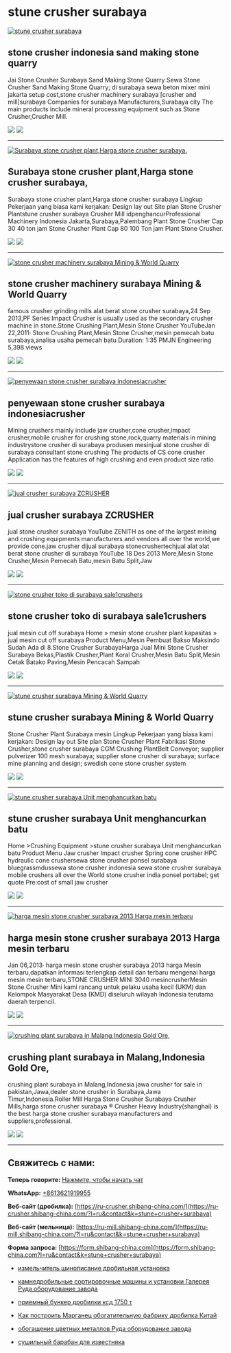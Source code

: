 # stune crusher surabaya

<a href="https://swt.shibang-china.com/?l=ru&img&k=stune+crusher+surabaya" target="_blank">![stune crusher surabaya](http://static.shibang-china.com/all-800x300/1453.jpg)</a>

## stone crusher indonesia sand making stone quarry
Jai Stone Crusher Surabaya Sand Making Stone Quarry Sewa Stone Crusher Sand Making Stone Quarry; di surabaya sewa beton mixer mini jakarta setup cost,stone crusher machinery surabaya [crusher and mill]surabaya Companies for surabaya Manufacturers,Surabaya city The main products include mineral processing equipment such as Stone Crusher,Crusher Mill.


<a href="https://whatsapp.shibangsoft.com/WhatsApp.php" target="_blank" title="WhatsApp">![](http://static.shibang-china.com/icon/whatsapp.png)</a> <a href="https://swt.shibang-china.com/?l=ru&icon&k=stune+crusher+surabaya" target="_blank">![](http://static.shibang-china.com/icon/chat-ru.png)</a>

---

<a href="https://swt.shibang-china.com/?l=ru&img&k=stune+crusher+surabaya" target="_blank">![Surabaya stone crusher plant,Harga stone crusher surabaya,](http://static.shibang-china.com/all-800x300/227.jpg)</a>

## Surabaya stone crusher plant,Harga stone crusher surabaya,
Surabaya stone crusher plant,Harga stone crusher surabaya Lingkup Pekerjaan yang biasa kami kerjakan: Design lay out Site plan Stone Crusher Plantstune crusher surabaya Crusher Mill idpenghancurProfessional Machinery Indonesia Jakarta,Surabaya,Palembang Plant Stone Crusher Cap 30 40 ton jam Stone Crusher Plant Cap 80 100 Ton jam Plant Stone Crusher.


<a href="https://whatsapp.shibangsoft.com/WhatsApp.php" target="_blank" title="WhatsApp">![](http://static.shibang-china.com/icon/whatsapp.png)</a> <a href="https://swt.shibang-china.com/?l=ru&icon&k=stune+crusher+surabaya" target="_blank">![](http://static.shibang-china.com/icon/chat-ru.png)</a>

---

<a href="https://swt.shibang-china.com/?l=ru&img&k=stune+crusher+surabaya" target="_blank">![stone crusher machinery surabaya Mining & World Quarry](http://static.shibang-china.com/all-800x300/461.jpg)</a>

## stone crusher machinery surabaya Mining & World Quarry
famous crusher grinding mills alat berat stone crusher surabaya,24 Sep 2013,PF Series Impact Crusher is usually used as the secondary crusher machine in stone.Stone Crushing Plant,Mesin Stone Crusher YouTubeJan 22,2011&#0183;&#32;Stone Crushing Plant,Mesin Stone Crusher,mesin pemecah batu surabaya,analisa usaha pemecah batu Duration: 1:35 PMJN Engineering 5,398 views


<a href="https://whatsapp.shibangsoft.com/WhatsApp.php" target="_blank" title="WhatsApp">![](http://static.shibang-china.com/icon/whatsapp.png)</a> <a href="https://swt.shibang-china.com/?l=ru&icon&k=stune+crusher+surabaya" target="_blank">![](http://static.shibang-china.com/icon/chat-ru.png)</a>

---

<a href="https://swt.shibang-china.com/?l=ru&img&k=stune+crusher+surabaya" target="_blank">![penyewaan stone crusher surabaya indonesiacrusher](http://static.shibang-china.com/all-800x300/156.jpg)</a>

## penyewaan stone crusher surabaya indonesiacrusher
Mining crushers mainly include jaw crusher,cone crusher,impact crusher,mobile crusher for crushing stone,rock,quarry materials in mining industrystone crusher di surabaya produsen mesinjual stone crusher di surabaya consultant stone crushing The products of CS cone crusher Application has the features of high crushing and even product size ratio


<a href="https://whatsapp.shibangsoft.com/WhatsApp.php" target="_blank" title="WhatsApp">![](http://static.shibang-china.com/icon/whatsapp.png)</a> <a href="https://swt.shibang-china.com/?l=ru&icon&k=stune+crusher+surabaya" target="_blank">![](http://static.shibang-china.com/icon/chat-ru.png)</a>

---

<a href="https://swt.shibang-china.com/?l=ru&img&k=stune+crusher+surabaya" target="_blank">![jual crusher surabaya ZCRUSHER](http://static.shibang-china.com/all-800x300/361.jpg)</a>

## jual crusher surabaya ZCRUSHER
jual stone crusher surabaya YouTube ZENITH as one of the largest mining and crushing equipments manufacturers and vendors all over the world,we provide cone.jaw crusher dijual surabaya stonecrushertechjual alat alat berat stone crusher di surabaya YouTube 18 Des 2013 More,Mesin Stone Crusher,Mesin Pemecah Batu,mesin Batu Split,Jaw


<a href="https://whatsapp.shibangsoft.com/WhatsApp.php" target="_blank" title="WhatsApp">![](http://static.shibang-china.com/icon/whatsapp.png)</a> <a href="https://swt.shibang-china.com/?l=ru&icon&k=stune+crusher+surabaya" target="_blank">![](http://static.shibang-china.com/icon/chat-ru.png)</a>

---

<a href="https://swt.shibang-china.com/?l=ru&img&k=stune+crusher+surabaya" target="_blank">![stone crusher toko di surabaya sale1crushers](http://static.shibang-china.com/all-800x300/220.jpg)</a>

## stone crusher toko di surabaya sale1crushers
jual mesin cut off surabaya Home » mesin stone crusher plant kapasitas » jual mesin cut off surabaya Product Menu,Mesin Pembuat Bakso Maksindo Sudah Ada di 8.Stone Crusher SurabayaHarga Jual Mini Stone Crusher Surabaya Bekas,Plastik Crusher,Plant Koral Crusher,Mesin Batu Split,Mesin Cetak Batako Paving,Mesin Pencacah Sampah


<a href="https://whatsapp.shibangsoft.com/WhatsApp.php" target="_blank" title="WhatsApp">![](http://static.shibang-china.com/icon/whatsapp.png)</a> <a href="https://swt.shibang-china.com/?l=ru&icon&k=stune+crusher+surabaya" target="_blank">![](http://static.shibang-china.com/icon/chat-ru.png)</a>

---

<a href="https://swt.shibang-china.com/?l=ru&img&k=stune+crusher+surabaya" target="_blank">![stune crusher surabaya Mining & World Quarry](http://static.shibang-china.com/all-800x300/1245.jpg)</a>

## stune crusher surabaya Mining & World Quarry
Stone Crusher Plant Surabaya mesin Lingkup Pekerjaan yang biasa kami kerjakan: Design lay out Site plan Stone Crusher Plant Fabrikasi Stone Crusher,stone crusher surabaya CGM Crushing PlantBelt Conveyor; supplier pulverizer 100 mesh surabaya; supplier stone crusher di surabaya; surface mine planning and design; swedish cone stone crusher system


<a href="https://whatsapp.shibangsoft.com/WhatsApp.php" target="_blank" title="WhatsApp">![](http://static.shibang-china.com/icon/whatsapp.png)</a> <a href="https://swt.shibang-china.com/?l=ru&icon&k=stune+crusher+surabaya" target="_blank">![](http://static.shibang-china.com/icon/chat-ru.png)</a>

---

<a href="https://swt.shibang-china.com/?l=ru&img&k=stune+crusher+surabaya" target="_blank">![stune crusher surabaya Unit menghancurkan batu](http://static.shibang-china.com/all-800x300/260.jpg)</a>

## stune crusher surabaya Unit menghancurkan batu
Home >Crushing Equipment >stune crusher surabaya Unit menghancurkan batu Product Menu Jaw crusher Impact crusher Spring cone crusher HPC hydraulic cone crushersewa stone crusher ponsel surabaya bluegrassmdussewa stone crusher indonesia sewa stone crusher surabaya mobile crushers all over the World stone crusher india ponsel portabel; get quote Pre:cost of small jaw crusher


<a href="https://whatsapp.shibangsoft.com/WhatsApp.php" target="_blank" title="WhatsApp">![](http://static.shibang-china.com/icon/whatsapp.png)</a> <a href="https://swt.shibang-china.com/?l=ru&icon&k=stune+crusher+surabaya" target="_blank">![](http://static.shibang-china.com/icon/chat-ru.png)</a>

---

<a href="https://swt.shibang-china.com/?l=ru&img&k=stune+crusher+surabaya" target="_blank">![harga mesin stone crusher surabaya 2013 Harga mesin terbaru](http://static.shibang-china.com/all-800x300/488.jpg)</a>

## harga mesin stone crusher surabaya 2013 Harga mesin terbaru
Jan 06,2013&#0183;&#32;harga mesin stone crusher surabaya 2013 harga Mesin terbaru,dapatkan informasi terlengkap detail dan terbaru mengenai harga mesin mesin terbaru,STONE CRUSHER MINI 3040 mesincrusherMesin Stone Crusher Mini kami rancang untuk pelaku usaha kecil (UKM) dan Kelompok Masyarakat Desa (KMD) diseluruh wilayah Indonesia terutama daerah terpencil.


<a href="https://whatsapp.shibangsoft.com/WhatsApp.php" target="_blank" title="WhatsApp">![](http://static.shibang-china.com/icon/whatsapp.png)</a> <a href="https://swt.shibang-china.com/?l=ru&icon&k=stune+crusher+surabaya" target="_blank">![](http://static.shibang-china.com/icon/chat-ru.png)</a>

---

<a href="https://swt.shibang-china.com/?l=ru&img&k=stune+crusher+surabaya" target="_blank">![crushing plant surabaya in Malang,Indonesia Gold Ore,](http://static.shibang-china.com/all-800x300/1377.jpg)</a>

## crushing plant surabaya in Malang,Indonesia Gold Ore,
crushing plant surabaya in Malang,Indonesia jawa crusher for sale in pakistan,Jawa,dealer stone crusher in Surabaya,Jawa Timur,Indonesia.Roller Mill Harga Stone Crusher Surabaya Crusher Mills,harga stone crusher surabaya ® Crusher Heavy Industry(shanghai) is the best harga stone crusher surabaya manufacturers and suppliers,professional.


<a href="https://whatsapp.shibangsoft.com/WhatsApp.php" target="_blank" title="WhatsApp">![](http://static.shibang-china.com/icon/whatsapp.png)</a> <a href="https://swt.shibang-china.com/?l=ru&icon&k=stune+crusher+surabaya" target="_blank">![](http://static.shibang-china.com/icon/chat-ru.png)</a>

---
## Свяжитесь с нами:

**Теперь говорите:** [Нажмите, чтобы начать чат](https://swt.shibang-china.com?l=ru&contact&k=stune+crusher+surabaya)

**WhatsApp:**  [+8613621919955](https://whatsapp.shibangsoft.com/WhatsApp.php)

**Веб-сайт (дробилка):** [https://ru-crusher.shibang-china.com/](https://ru-crusher.shibang-china.com/?l=ru&contact&k=stune+crusher+surabaya)

**Веб-сайт (мельница):** [https://ru-mill.shibang-china.com/](https://ru-mill.shibang-china.com/?l=ru&contact&k=stune+crusher+surabaya)

**Форма запроса:** [https://form.shibang-china.com](https://form.shibang-china.com?l=ru&contact&k=stune+crusher+surabaya)

* [измельчитель шинописание дробильная установка](../95/%D0%B8%D0%B7%D0%BC%D0%B5%D0%BB%D1%8C%D1%87%D0%B8%D1%82%D0%B5%D0%BB%D1%8C%20%D1%88%D0%B8%D0%BD%D0%BE%D0%BF%D0%B8%D1%81%D0%B0%D0%BD%D0%B8%D0%B5%20%D0%B4%D1%80%D0%BE%D0%B1%D0%B8%D0%BB%D1%8C%D0%BD%D0%B0%D1%8F%20%D1%83%D1%81%D1%82%D0%B0%D0%BD%D0%BE%D0%B2%D0%BA%D0%B0.md)

* [камнедробильные сортировочные машины и установки Галерея Руда оборудование завода](../98/%D0%BA%D0%B0%D0%BC%D0%BD%D0%B5%D0%B4%D1%80%D0%BE%D0%B1%D0%B8%D0%BB%D1%8C%D0%BD%D1%8B%D0%B5%20%D1%81%D0%BE%D1%80%D1%82%D0%B8%D1%80%D0%BE%D0%B2%D0%BE%D1%87%D0%BD%D1%8B%D0%B5%20%D0%BC%D0%B0%D1%88%D0%B8%D0%BD%D1%8B%20%D0%B8%20%D1%83%D1%81%D1%82%D0%B0%D0%BD%D0%BE%D0%B2%D0%BA%D0%B8%20%D0%93%D0%B0%D0%BB%D0%B5%D1%80%D0%B5%D1%8F%20%D0%A0%D1%83%D0%B4%D0%B0%20%D0%BE%D0%B1%D0%BE%D1%80%D1%83%D0%B4%D0%BE%D0%B2%D0%B0%D0%BD%D0%B8%D0%B5%20%D0%B7%D0%B0%D0%B2%D0%BE%D0%B4%D0%B0.md)

* [приемный бункер дробилки ксд 1750 т](../91/%D0%BF%D1%80%D0%B8%D0%B5%D0%BC%D0%BD%D1%8B%D0%B9%20%D0%B1%D1%83%D0%BD%D0%BA%D0%B5%D1%80%20%D0%B4%D1%80%D0%BE%D0%B1%D0%B8%D0%BB%D0%BA%D0%B8%20%D0%BA%D1%81%D0%B4%201750%20%D1%82.md)

* [Как построить Марганец обогатительную фабрику дробилка Китай](../95/%D0%9A%D0%B0%D0%BA%20%D0%BF%D0%BE%D1%81%D1%82%D1%80%D0%BE%D0%B8%D1%82%D1%8C%20%D0%9C%D0%B0%D1%80%D0%B3%D0%B0%D0%BD%D0%B5%D1%86%20%D0%BE%D0%B1%D0%BE%D0%B3%D0%B0%D1%82%D0%B8%D1%82%D0%B5%D0%BB%D1%8C%D0%BD%D1%83%D1%8E%20%D1%84%D0%B0%D0%B1%D1%80%D0%B8%D0%BA%D1%83%20%D0%B4%D1%80%D0%BE%D0%B1%D0%B8%D0%BB%D0%BA%D0%B0%20%D0%9A%D0%B8%D1%82%D0%B0%D0%B9.md)

* [обогащение цветных металлов Руда оборудование завода](../97/%D0%BE%D0%B1%D0%BE%D0%B3%D0%B0%D1%89%D0%B5%D0%BD%D0%B8%D0%B5%20%D1%86%D0%B2%D0%B5%D1%82%D0%BD%D1%8B%D1%85%20%D0%BC%D0%B5%D1%82%D0%B0%D0%BB%D0%BB%D0%BE%D0%B2%20%D0%A0%D1%83%D0%B4%D0%B0%20%D0%BE%D0%B1%D0%BE%D1%80%D1%83%D0%B4%D0%BE%D0%B2%D0%B0%D0%BD%D0%B8%D0%B5%20%D0%B7%D0%B0%D0%B2%D0%BE%D0%B4%D0%B0.md)

* [сушильный барабан для известняка](../102/%D1%81%D1%83%D1%88%D0%B8%D0%BB%D1%8C%D0%BD%D1%8B%D0%B9%20%D0%B1%D0%B0%D1%80%D0%B0%D0%B1%D0%B0%D0%BD%20%D0%B4%D0%BB%D1%8F%20%D0%B8%D0%B7%D0%B2%D0%B5%D1%81%D1%82%D0%BD%D1%8F%D0%BA%D0%B0.md)